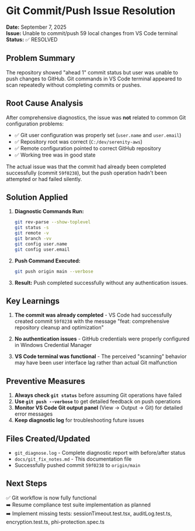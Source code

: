 # Git Commit/Push Issue Resolution

**Date:** September 7, 2025  
**Issue:** Unable to commit/push 59 local changes from VS Code terminal  
**Status:** ✅ RESOLVED  

## Problem Summary

The repository showed "ahead 1" commit status but user was unable to push changes to GitHub. Git commands in VS Code terminal appeared to scan repeatedly without completing commits or pushes.

## Root Cause Analysis

After comprehensive diagnostics, the issue was **not** related to common Git configuration problems:

- ✅ Git user configuration was properly set (`user.name` and `user.email`)
- ✅ Repository root was correct (`C:/dev/serenity-aws`)
- ✅ Remote configuration pointed to correct GitHub repository
- ✅ Working tree was in good state

The actual issue was that the commit had already been completed successfully (commit `59f0238`), but the push operation hadn't been attempted or had failed silently.

## Solution Applied

1. **Diagnostic Commands Run:**
   ```bash
   git rev-parse --show-toplevel
   git status -s
   git remote -v
   git branch -vv
   git config user.name
   git config user.email
   ```

2. **Push Command Executed:**
   ```bash
   git push origin main --verbose
   ```

3. **Result:** Push completed successfully without any authentication issues.

## Key Learnings

1. **The commit was already completed** - VS Code had successfully created commit `59f0238` with the message "feat: comprehensive repository cleanup and optimization"

2. **No authentication issues** - GitHub credentials were properly configured in Windows Credential Manager

3. **VS Code terminal was functional** - The perceived "scanning" behavior may have been user interface lag rather than actual Git malfunction

## Preventive Measures

1. **Always check `git status`** before assuming Git operations have failed
2. **Use `git push --verbose`** to get detailed feedback on push operations
3. **Monitor VS Code Git output panel** (View → Output → Git) for detailed error messages
4. **Keep diagnostic log** for troubleshooting future issues

## Files Created/Updated

- `git_diagnose.log` - Complete diagnostic report with before/after status
- `docs/git_fix_notes.md` - This documentation file
- Successfully pushed commit `59f0238` to `origin/main`

## Next Steps

✅ Git workflow is now fully functional  
➡️ Resume compliance test suite implementation as planned  
➡️ Implement missing tests: sessionTimeout.test.tsx, auditLog.test.ts, encryption.test.ts, phi-protection.spec.ts  